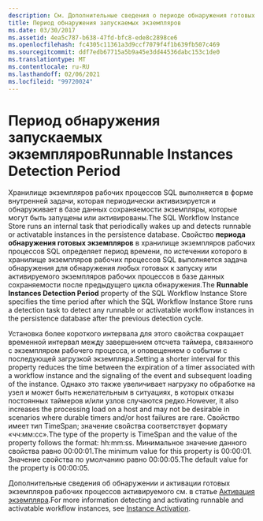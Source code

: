 ```yaml
---
description: См. Дополнительные сведения о периоде обнаружения готовых экземпляров
title: Период обнаружения запускаемых экземпляров
ms.date: 03/30/2017
ms.assetid: 4ea5c787-b638-47fd-bfc8-ede8c2898ce6
ms.openlocfilehash: fc4305c11361a3d9ccf7079f4f1b639fb507c469
ms.sourcegitcommit: ddf7edb67715a5b9a45e3dd44536dabc153c1de0
ms.translationtype: MT
ms.contentlocale: ru-RU
ms.lasthandoff: 02/06/2021
ms.locfileid: "99720024"
---
```

# <a name="runnable-instances-detection-period"></a><span data-ttu-id="8e785-103">Период обнаружения запускаемых экземпляров</span><span class="sxs-lookup"><span data-stu-id="8e785-103">Runnable Instances Detection Period</span></span>

<span data-ttu-id="8e785-104">Хранилище экземпляров рабочих процессов SQL выполняется в форме внутренней задачи, которая периодически активизируется и обнаруживает в базе данных сохраняемости экземпляры, которые могут быть запущены или активированы.</span><span class="sxs-lookup"><span data-stu-id="8e785-104">The SQL Workflow Instance Store runs an internal task that periodically wakes up and detects runnable or activatable instances in the persistence database.</span></span> <span data-ttu-id="8e785-105">Свойство **периода обнаружения готовых экземпляров** в хранилище экземпляров рабочих процессов SQL определяет период времени, по истечении которого в хранилище экземпляров рабочих процессов SQL выполняется задача обнаружения для обнаружения любых готовых к запуску или активируемого экземпляров рабочих процессов в базе данных сохраняемости после предыдущего цикла обнаружения.</span><span class="sxs-lookup"><span data-stu-id="8e785-105">The **Runnable Instances Detection Period** property of the SQL Workflow Instance Store specifies the time period after which the SQL Workflow Instance Store runs a detection task to detect any runnable or activatable workflow instances in the persistence database after the previous detection cycle.</span></span>  
  
 <span data-ttu-id="8e785-106">Установка более короткого интервала для этого свойства сокращает временной интервал между завершением отсчета таймера, связанного с экземпляром рабочего процесса, и оповещением о событии с последующей загрузкой экземпляра.</span><span class="sxs-lookup"><span data-stu-id="8e785-106">Setting a shorter interval for this property reduces the time between the expiration of a timer associated with a workflow instance and the signaling of the event and subsequent loading of the instance.</span></span> <span data-ttu-id="8e785-107">Однако это также увеличивает нагрузку по обработке на узел и может быть нежелательным в ситуациях, в которых отказы постоянных таймеров и/или узлов случаются редко.</span><span class="sxs-lookup"><span data-stu-id="8e785-107">However, it also increases the processing load on a host and may not be desirable in scenarios where durable timers and/or host failures are rare.</span></span> <span data-ttu-id="8e785-108">Свойство имеет тип TimeSpan; значение свойства соответствует формату «чч:мм:сс».</span><span class="sxs-lookup"><span data-stu-id="8e785-108">The type of the property is TimeSpan and the value of the property follows the format: hh:mm:ss.</span></span> <span data-ttu-id="8e785-109">Минимальное значение данного свойства равно 00:00:01.</span><span class="sxs-lookup"><span data-stu-id="8e785-109">The minimum value for this property is 00:00:01.</span></span> <span data-ttu-id="8e785-110">Значение свойства по умолчанию равно 00:00:05.</span><span class="sxs-lookup"><span data-stu-id="8e785-110">The default value for the property is 00:00:05.</span></span>  
  
 <span data-ttu-id="8e785-111">Дополнительные сведения об обнаружении и активации готовых экземпляров рабочих процессов активируемого см. в статье [Активация экземпляра](instance-activation.md).</span><span class="sxs-lookup"><span data-stu-id="8e785-111">For more information detecting and activating runnable and activatable workflow instances, see [Instance Activation](instance-activation.md).</span></span>
